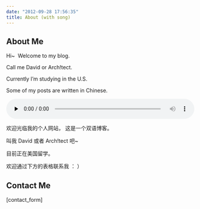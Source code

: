 ```yaml
---
date: "2012-09-28 17:56:35"
title: About (with song)
---
```


## About Me

Hi~  Welcome to my blog.

Call me David or Arch!tect.

Currently I’m studying in the U.S.

Some of my posts are written in Chinese.

<audio class="wp-audio-shortcode" controls="controls" id="audio-1394-1" preload="none" style="width: 100%"><source src="https://architech-blog.s3-ap-southeast-1.amazonaws.com/content/images/uploads/2012/08/Life-Is-Like-A-Boat.mp3?_=1" type="audio/mpeg"></source>[https://architech-blog.s3-ap-southeast-1.amazonaws.com/content/images/uploads/2012/08/Life-Is-Like-A-Boat.mp3](https://architech-blog.s3-ap-southeast-1.amazonaws.com/content/images/uploads/2012/08/Life-Is-Like-A-Boat.mp3)</audio>

欢迎光临我的个人网站， 这是一个双语博客。

叫我 David 或者 Arch!tect 吧~

目前正在美国留学。

欢迎通过下方的表格联系我 ： ）

## Contact Me

[contact_form]
